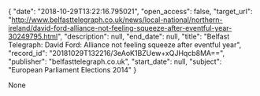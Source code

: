 {
  "date": "2018-10-29T13:22:16.795021", 
  "open_access": false, 
  "target_url": "http://www.belfasttelegraph.co.uk/news/local-national/northern-ireland/david-ford-alliance-not-feeling-squeeze-after-eventful-year-30249795.html", 
  "description": null, 
  "end_date": null, 
  "title": "Belfast Telegraph: David Ford: Alliance not feeling squeeze after eventful year", 
  "record_id": "20181029T132216/3eAoK1BZUew+xQJHqcb8MA==", 
  "publisher": "belfasttelegraph.co.uk", 
  "start_date": null, 
  "subject": "European Parliament Elections 2014"
}

None